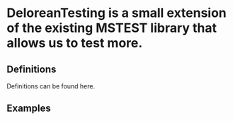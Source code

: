 # DeloreanTesting is a small extension of the existing MSTEST library that allows us to test more.

## Definitions
Definitions can be found here.

## Examples

